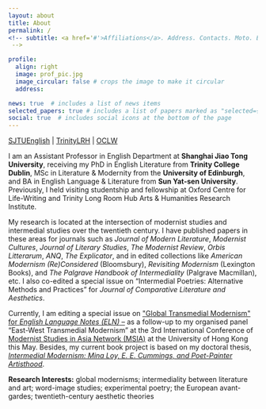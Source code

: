 ```yaml
---
layout: about
title: About
permalink: /
<!-- subtitle: <a href='#'>Affiliations</a>. Address. Contacts. Moto. Etc.
 -->

profile:
  align: right
  image: prof_pic.jpg
  image_circular: false # crops the image to make it circular
  address:

news: true  # includes a list of news items
selected_papers: true # includes a list of papers marked as "selected={true}"
social: true  # includes social icons at the bottom of the page
---
```


[SJTUEnglish](https://sfl.sjtu.edu.cn/En/Data/View/8627) \| [TrinityLRH](https://www.tcd.ie/trinitylongroomhub/research/fellows/2021-22grad-fellows/Bowen-Wang.php) \| [OCLW](https://oclw.web.ox.ac.uk/people/bowen-wang)


<!-- I am a final-year PhD student in English at **Trinity College Dublin** supervised by Prof. Philip Coleman, and currently a visiting doctoral student at **Oxford Centre for Life-Writing**. Before joining Trinity, I obtained my MSc in Literature and Modernity from the **University of Edinburgh** under the supervision of Prof. Randall Stevenson (2017-18). I received my BA in English Language and Literature from **Sun Yat-sen University** (2012-2016) with an exchange year in English/American Studies at the **University of Southern Denmark**. 

My research field is mainly focused on intermedial modernism between literature and visual art, especially poetry and painting. My PhD project is titled **_From_ Ut pictura poesis _to Intermediality: Mina Loy, E. E. Cummings, and Djuna Barnes as Modernist Painter-Poets_** (co-funded by TCD-CSC Joint Scholarship Programme). I have published several articles on Loy’s painterly abstraction, readymade word, and materialist poetics in her ekphrases and avant-garde artworks. Additionally, I presented two papers on Cummings’ visual experiments and Oriental aesthetics on 2021 ALA and 2022 MSA conferences.

Interested in the intermedial collaboration between poetic and non-poetic forms, I organised and chaired a panel **“Intermedial Poetry and Poetics of Intermediality”** on 2022 ISIS conference. I am also contributing a book chapter on the in-betweenness of intermediality to _Palgrave Handbook of Intermediality_, and editing a special issue of _Journal of Comparative Literature and Aesthetics_ on **“Intermedial Poetries: Alternative Methods and Practices”** ([CFP](http://jcla.in/journal-of-comparative-literature-and-aesthetics/call-for-papers/)). This will gather a collection of papers about modern and contemporary poetries in relation to visuality, cinematic lyricism, postdramatic theatre, and digital fashion/video game, etc.
 -->

I am an Assistant Professor in English Department at **Shanghai Jiao Tong University**, receiving my PhD in English Literature from **Trinity College Dublin**, MSc in Literature & Modernity from the **University of Edinburgh**, and BA in English Language & Literature from **Sun Yat-sen University**. Previously, I held visiting studentship and fellowship at Oxford Centre for Life-Writing and Trinity Long Room Hub Arts & Humanities Research Institute. 

My research is located at the intersection of modernist studies and intermedial studies over the twentieth century. I have published papers in these areas for journals such as _Journal of Modern Literature_, _Modernist Cultures_, _Journal of Literary Studies_, _The Modernist Review_, _Orbis Litterarum_, _ANQ_, _The Explicator_, and in edited collections like _American Modernism (Re)Considered_ (Bloomsbury), _Revisiting Modernism_ (Lexington Books), and _The Palgrave Handbook of Intermediality_ (Palgrave Macmillan), etc. I also co-edited a special issue on “Intermedial Poetries: Alternative Methods and Practices” for _Journal of Comparative Literature and Aesthetics_. 

Currently, I am editing a special issue on ["Global Transmedial Modernism" for _English Language Notes (ELN)_ –](https://www.colorado.edu/english-language-notes/call-papers) as a follow-up to my organised panel “East-West Transmedial Modernism” at the 3rd International Conference of [Modernist Studies in Asia Network (MSIA)](https://english.hku.hk/events/msia2024/) at the University of Hong Kong this May. Besides, my current book project is based on my doctoral thesis, _[Intermedial Modernism: Mina Loy, E. E. Cummings, and Poet-Painter Artisthood](https://www.tara.tcd.ie/handle/2262/104342)_.


**Research Interests:** global modernisms; intermediality between literature and art; word-image studies; experimental poetry; the European avant-gardes; twentieth-century aesthetic theories

<!-- You could do it
 -->
